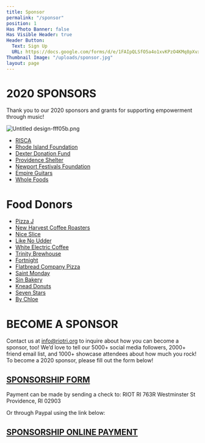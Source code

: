 ```yaml
---
title: Sponsor
permalink: "/sponsor"
position: 1
Has Photo Banner: false
Has Visible Header: true
Header Button:
  Text: Sign Up
  URL: https://docs.google.com/forms/d/e/1FAIpQLSfO5a4o1xvKPzO4KMq8pXvx0RAnOGWGBi6ouUCGDpuYm_z8Rw/viewform?usp=sf_link
Thumbnail Image: "/uploads/sponsor.jpg"
layout: page
---
```


# 2020 SPONSORS
Thank you to our 2020 sponsors and grants for supporting empowerment through music!

![Untitled design-fff05b.png](/uploads/Untitled%20design-fff05b.png)

* [RISCA](http://risca.online.com/)
* [Rhode Island Foundation](https://rifoundation.org/)
* [Dexter Donation Fund](https://www.providenceri.gov/dexter-donation/)
* [Providence Shelter](http://www.providenceshelter.org/)
* [Newport Festivals Foundation](https://www.newportfestivals.org/)
* [Empire Guitars](https://www.empireguitarsri.com/)
* [Whole Foods](https://www.wholefoodsmarket.com/company-info/donate)

 
# Food Donors
* [Pizza J](http://www.pizzajprovidence.com/)
* [New Harvest Coffee Roasters](http://newharvestcoffee.com/)
* [Nice Slice](http://niceslice.com/)
* [Like No Udder](http://www.like-no-udder.com/)
* [White Electric Coffee](http://whiteelectriccoffee.com/)
* [Trinity Brewhouse](http://www.trinitybrewhouse.com/)
* [Fortnight](http://www.fortnightpvd.com/)
* [Flatbread Company Pizza](https://www.flatbreadcompany.com/providence/)
* [Saint Monday](https://www.instagram.com/saintmondaybar/)
* [Sin Bakery](https://www.eatwicked.com/)
* [Knead Donuts](https://www.kneaddoughnuts.com/)
* [Seven Stars](https://sevenstarsbakery.com/)
* [By Chloe](https://eatbychloe.com/menus/)

# BECOME A SPONSOR
Contact us at info@riotri.org to inquire about how you can become a sponsor, too!  We’d love to tell our 5000+ social media followers, 2000+ friend email list, and 1000+ showcase attendees about how much you rock!
To become a 2020 sponsor, please fill out the form below!
 
## [SPONSORSHIP FORM](https://docs.google.com/forms/d/e/1FAIpQLSfO5a4o1xvKPzO4KMq8pXvx0RAnOGWGBi6ouUCGDpuYm_z8Rw/viewform?usp=sf_link)

Payment can be made by sending a check to:
RIOT RI
763R Westminster St
Providence, RI 02903

Or through Paypal using the link below:

## [SPONSORSHIP ONLINE PAYMENT ](https://docs.google.com/forms/d/e/1FAIpQLSfO5a4o1xvKPzO4KMq8pXvx0RAnOGWGBi6ouUCGDpuYm_z8Rw/viewform?usp=sf_link)
